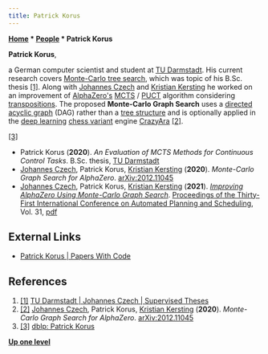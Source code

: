 ```yaml
---
title: Patrick Korus
---
```

**[Home](Home "Home") \* [People](People "People") \* Patrick Korus**


**Patrick Korus**,  

a German computer scientist and student at [TU Darmstadt](Darmstadt_University_of_Technology "Darmstadt University of Technology"). 
His current research covers [Monte-Carlo tree search](Monte-Carlo_Tree_Search "Monte-Carlo Tree Search"), which was topic of his B.Sc. thesis <a id="cite-note-1" href="#cite-ref-1">[1]</a>.
Along with [Johannes Czech](Johannes_Czech "Johannes Czech") and [Kristian Kersting](Kristian_Kersting "Kristian Kersting") he worked on an improvement of [AlphaZero's](AlphaZero "AlphaZero") [MCTS](Monte-Carlo_Tree_Search "Monte-Carlo Tree Search") / [PUCT](Christopher_D._Rosin#PUCT "Christopher D. Rosin") algorithm considering [transpositions](Transposition "Transposition").
The proposed **Monte-Carlo Graph Search** uses a [directed acyclic graph](https://en.wikipedia.org/wiki/Directed_acyclic_graph) (DAG) rather than a [tree structure](https://en.wikipedia.org/wiki/Tree_structure) 
and is optionally applied in the [deep learning](Deep_Learning "Deep Learning") [chess variant](Chess#Variants "Chess") engine [CrazyAra](CrazyAra "CrazyAra") <a id="cite-note-2" href="#cite-ref-2">[2]</a>.






<a id="cite-note-3" href="#cite-ref-3">[3]</a>



* Patrick Korus (**2020**). *An Evaluation of MCTS Methods for Continuous Control Tasks*. B.Sc. thesis, [TU Darmstadt](Darmstadt_University_of_Technology "Darmstadt University of Technology")
* [Johannes Czech](Johannes_Czech "Johannes Czech"), Patrick Korus, [Kristian Kersting](Kristian_Kersting "Kristian Kersting") (**2020**). *Monte-Carlo Graph Search for AlphaZero*. [arXiv:2012.11045](https://arxiv.org/abs/2012.11045)
* [Johannes Czech](Johannes_Czech "Johannes Czech"), Patrick Korus, [Kristian Kersting](Kristian_Kersting "Kristian Kersting") (**2021**). *[Improving AlphaZero Using Monte-Carlo Graph Search](https://ojs.aaai.org/index.php/ICAPS/article/view/15952)*. [Proceedings of the Thirty-First International Conference on Automated Planning and Scheduling](https://ojs.aaai.org/index.php/ICAPS/issue/view/380), Vol. 31, [pdf](https://www.ml.informatik.tu-darmstadt.de/papers/czech2021icaps_mcgs.pdf)


## External Links


* [Patrick Korus | Papers With Code](https://paperswithcode.com/author/patrick-korus)


## References


1. <a id="cite-ref-1" href="#cite-note-1">[1]</a> [TU Darmstadt | Johannes Czech | Supervised Theses](https://www.ml.informatik.tu-darmstadt.de/people/jczech/)
2. <a id="cite-ref-2" href="#cite-note-2">[2]</a> [Johannes Czech](Johannes_Czech "Johannes Czech"), Patrick Korus, [Kristian Kersting](Kristian_Kersting "Kristian Kersting") (**2020**). *Monte-Carlo Graph Search for AlphaZero*. [arXiv:2012.11045](https://arxiv.org/abs/2012.11045)
3. <a id="cite-ref-3" href="#cite-note-3">[3]</a> [dblp: Patrick Korus](https://dblp.org/pid/281/8255.html)

**[Up one level](People "People")**







 
